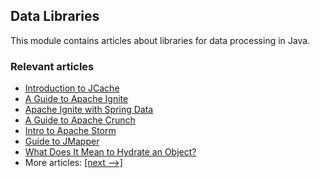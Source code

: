 ## Data Libraries

This module contains articles about libraries for data processing in Java.

### Relevant articles
- [Introduction to JCache](https://www.baeldung.com/jcache)
- [A Guide to Apache Ignite](https://www.baeldung.com/apache-ignite)
- [Apache Ignite with Spring Data](https://www.baeldung.com/apache-ignite-spring-data)
- [A Guide to Apache Crunch](https://www.baeldung.com/apache-crunch)
- [Intro to Apache Storm](https://www.baeldung.com/apache-storm)
- [Guide to JMapper](https://www.baeldung.com/jmapper)
- [What Does It Mean to Hydrate an Object?](https://www.baeldung.com/java-object-hydration)
- More articles: [[next -->]](/../libraries-data-2)
